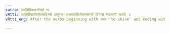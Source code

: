 ```yaml
---
sutra: ज्वलितिकसन्तेभ्यो णः
vRtti: ज्वलदीप्तावित्येवमादिभ्यो धातुभ्यः कसगतावित्येवमन्तेभ्यो विभाषा णप्रत्ययो भवति ॥
vRtti_eng: After the verbs beginning with ज्वल 'to shine' and ending with कस 'to go', when used without a preposition, the affix ण is optionally employed.

---
```

